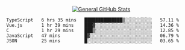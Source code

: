 <p align="center">
  <a href="https://github.com/AndyDevv">
    <img src="https://github-readme-stats.vercel.app/api?username=AndyDevv&custom_title=General%20GitHub%20Stats&theme=aura_dark" alt="General GitHub Stats">
  </a>
</p>

<!--START_SECTION:waka-->
```text
TypeScript   6 hrs 35 mins   ██████████████▒░░░░░░░░░░   57.11 % 
Vue.js       1 hr 39 mins    ███▓░░░░░░░░░░░░░░░░░░░░░   14.36 % 
C            1 hr 29 mins    ███▒░░░░░░░░░░░░░░░░░░░░░   12.85 % 
JavaScript   47 mins         █▓░░░░░░░░░░░░░░░░░░░░░░░   06.79 % 
JSON         25 mins         █░░░░░░░░░░░░░░░░░░░░░░░░   03.65 % 
```
<!--END_SECTION:waka-->
